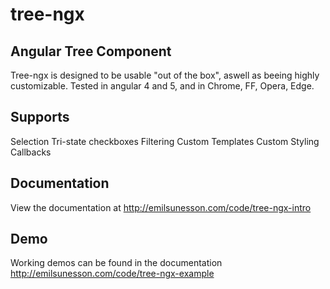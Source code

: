 # tree-ngx
## Angular Tree Component

Tree-ngx is designed to be usable "out of the box", aswell as beeing highly customizable. Tested in angular 4 and 5, and in Chrome, FF, Opera, Edge.

## Supports

Selection
Tri-state checkboxes
Filtering
Custom Templates
Custom Styling
Callbacks

## Documentation

View the documentation at http://emilsunesson.com/code/tree-ngx-intro

## Demo

Working demos can be found in the documentation http://emilsunesson.com/code/tree-ngx-example